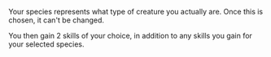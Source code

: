 Your species represents what type of creature you actually are. Once this is chosen, it can't be changed. 

You then gain 2 skills of your choice, in addition to any skills you gain for your selected species.
